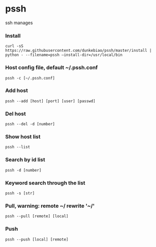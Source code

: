 # pssh
ssh manages

### Install
    curl -sS https://raw.githubusercontent.com/dunkebiao/pssh/master/install | python - --filename=pssh —install-dir=/usr/local/bin

### Host config file, default ~/.pssh.conf
    pssh -c [~/.pssh.conf]

### Add host
    pssh --add [host] [port] [user] [passwd]

### Del host
    pssh --del -d [number]

### Show host list
    pssh --list
    
### Search by id list
    pssh -d [number]

### Keyword search through the list
    pssh -s [str]
    
### Pull, warning: remote  ~/ rewrite '~/'
    pssh --pull [remote] [local]

### Push
    pssh --push [local] [remote]
